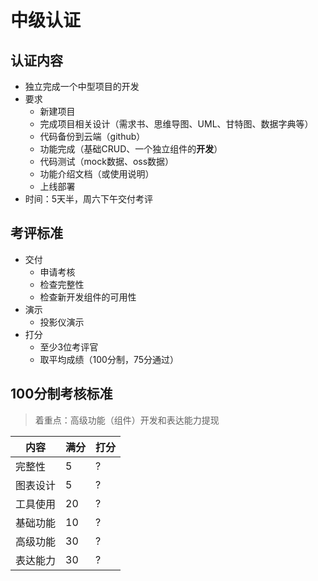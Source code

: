 # 中级认证

## 认证内容

* 独立完成一个中型项目的开发
* 要求
    * 新建项目
    * 完成项目相关设计（需求书、思维导图、UML、甘特图、数据字典等）
    * 代码备份到云端（github）
    * 功能完成（基础CRUD、一个独立组件的**开发**）
    * 代码测试（mock数据、oss数据）
    * 功能介绍文档（或使用说明）
    * 上线部署
* 时间：5天半，周六下午交付考评

## 考评标准

* 交付
    * 申请考核
    * 检查完整性
    * 检查新开发组件的可用性
* 演示
    * 投影仪演示
* 打分
    * 至少3位考评官
    * 取平均成绩（100分制，75分通过）

## 100分制考核标准

> 着重点：高级功能（组件）开发和表达能力提现

|内容    | 满分| 打分|  
|---|---|---|
|完整性   | 5  | ? |
|图表设计 | 5  | ? |
|工具使用 | 20 | ? |
|基础功能 | 10 | ? |
|高级功能 | 30 | ? |
|表达能力 | 30 | ? |
